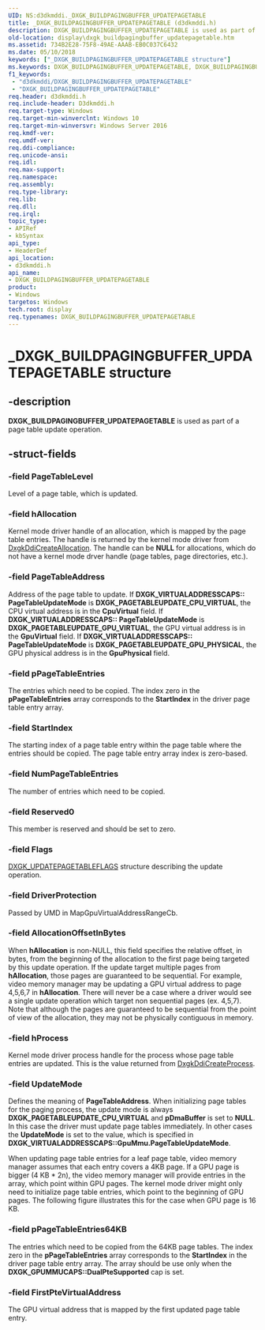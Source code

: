 ```yaml
---
UID: NS:d3dkmddi._DXGK_BUILDPAGINGBUFFER_UPDATEPAGETABLE
title: _DXGK_BUILDPAGINGBUFFER_UPDATEPAGETABLE (d3dkmddi.h)
description: DXGK_BUILDPAGINGBUFFER_UPDATEPAGETABLE is used as part of a page table update operation.
old-location: display\dxgk_buildpagingbuffer_updatepagetable.htm
ms.assetid: 734B2E28-75F8-49AE-AAAB-EB0C037C6432
ms.date: 05/10/2018
keywords: ["_DXGK_BUILDPAGINGBUFFER_UPDATEPAGETABLE structure"]
ms.keywords: DXGK_BUILDPAGINGBUFFER_UPDATEPAGETABLE, DXGK_BUILDPAGINGBUFFER_UPDATEPAGETABLE structure [Display Devices], _DXGK_BUILDPAGINGBUFFER_UPDATEPAGETABLE, d3dkmddi/DXGK_BUILDPAGINGBUFFER_UPDATEPAGETABLE, display.dxgk_buildpagingbuffer_updatepagetable
f1_keywords:
 - "d3dkmddi/DXGK_BUILDPAGINGBUFFER_UPDATEPAGETABLE"
 - "DXGK_BUILDPAGINGBUFFER_UPDATEPAGETABLE"
req.header: d3dkmddi.h
req.include-header: D3dkmddi.h
req.target-type: Windows
req.target-min-winverclnt: Windows 10
req.target-min-winversvr: Windows Server 2016
req.kmdf-ver: 
req.umdf-ver: 
req.ddi-compliance: 
req.unicode-ansi: 
req.idl: 
req.max-support: 
req.namespace: 
req.assembly: 
req.type-library: 
req.lib: 
req.dll: 
req.irql: 
topic_type:
- APIRef
- kbSyntax
api_type:
- HeaderDef
api_location:
- d3dkmddi.h
api_name:
- DXGK_BUILDPAGINGBUFFER_UPDATEPAGETABLE
product:
- Windows
targetos: Windows
tech.root: display
req.typenames: DXGK_BUILDPAGINGBUFFER_UPDATEPAGETABLE
---
```


# _DXGK_BUILDPAGINGBUFFER_UPDATEPAGETABLE structure


## -description


<b>DXGK_BUILDPAGINGBUFFER_UPDATEPAGETABLE</b> is used as part of a page table update operation.


## -struct-fields




### -field PageTableLevel

Level of a page table, which is updated.


### -field hAllocation

Kernel mode driver handle of an allocation, which is mapped by the page table entries. The handle is returned by the kernel mode driver from <a href="https://docs.microsoft.com/windows-hardware/drivers/ddi/d3dkmddi/nc-d3dkmddi-dxgkddi_createallocation">DxgkDdiCreateAllocation</a>. The handle can be <b>NULL</b> for allocations, which do not have a kernel mode drver   handle (page tables, page directories, etc.).


### -field PageTableAddress

Address of the page table to update. If <b>DXGK_VIRTUALADDRESSCAPS:: PageTableUpdateMode</b> is <b>DXGK_PAGETABLEUPDATE_CPU_VIRTUAL</b>, the CPU virtual address is in the <b>CpuVirtual</b> field. If <b>DXGK_VIRTUALADDRESSCAPS:: PageTableUpdateMode</b> is <b>DXGK_PAGETABLEUPDATE_GPU_VIRTUAL</b>, the GPU virtual address is in the <b>GpuVirtual</b> field. If <b>DXGK_VIRTUALADDRESSCAPS:: PageTableUpdateMode</b> is <b>DXGK_PAGETABLEUPDATE_GPU_PHYSICAL</b>, the GPU physical address is in the <b>GpuPhysical</b> field.


### -field pPageTableEntries

The entries which need to be copied. The index zero in the <b>pPageTableEntries</b> array corresponds to the <b>StartIndex</b> in the driver page table entry array.


### -field StartIndex

The starting index of a page table entry within the page table where the entries should be copied. The page table entry array index is zero-based.


### -field NumPageTableEntries

The number of entries which need to be copied.


### -field Reserved0

This member is reserved and should be set to zero.


### -field Flags


<a href="https://docs.microsoft.com/windows-hardware/drivers/ddi/d3dkmddi/ns-d3dkmddi-_dxgk_updatepagetableflags">DXGK_UPDATEPAGETABLEFLAGS</a> structure describing the update operation.


### -field DriverProtection

Passed by UMD in MapGpuVirtualAddressRangeCb.


### -field AllocationOffsetInBytes

When <b>hAllocation</b> is non-NULL, this field specifies the relative offset, in bytes, from the beginning of the allocation to the first page being targeted by this update operation. If the update target multiple pages from <b>hAllocation</b>, those pages are guaranteed to be sequential. For example, video memory manager may be updating a GPU virtual address to page 4,5,6,7 in <b>hAllocation</b>. There will never be a case where a driver would see a single update operation which target non sequential pages (ex. 4,5,7). Note that although the pages are guaranteed to be sequential from the point of view of the allocation, they may not be physically contiguous in memory.


### -field hProcess

Kernel mode driver process handle for the process whose page table entries are updated. This is the value returned from <a href="https://docs.microsoft.com/windows-hardware/drivers/ddi/d3dkmddi/nc-d3dkmddi-dxgkddi_createprocess">DxgkDdiCreateProcess</a>.


### -field UpdateMode

Defines the meaning of <b>PageTableAddress</b>. When initializing page tables for the paging process, the update mode is always <b>DXGK_PAGETABLEUPDATE_CPU_VIRTUAL</b> and <b>pDmaBuffer</b> is set to <b>NULL</b>. In this case the driver must update page tables immediately. In other cases the <b>UpdateMode</b> is set to the value, which is specified in <b>DXGK_VIRTUALADDRESSCAPS::GpuMmu.PageTableUpdateMode</b>.

When updating page table entries for a leaf page table, video memory manager assumes that each entry covers a 4KB page. If a GPU page is bigger (4 KB * 2n), the video memory manager will provide entries in the array, which point within GPU pages. The kernel mode driver might only need to initialize page table entries, which point to the beginning of GPU pages. The following figure illustrates this for the case when GPU page is 16 KB.


### -field pPageTableEntries64KB

The entries which need to be copied from the 64KB page tables. The index zero in the <b>pPageTableEntries</b> array corresponds to the <b>StartIndex</b> in the driver page table entry array. The array should be use only when the <b>DXGK_GPUMMUCAPS::DualPteSupported</b> cap is set.


### -field FirstPteVirtualAddress

The GPU virtual address that is mapped by the first updated page table entry.

